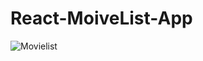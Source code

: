 # React-MoiveList-App
![Movielist](https://user-images.githubusercontent.com/52094235/132300986-63587a3c-8a40-421f-9948-38eb8e895fef.PNG)
